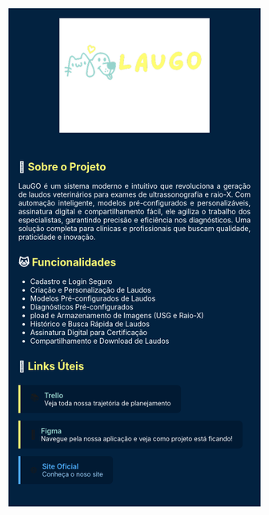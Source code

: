 <div style="background-color: #022240; color: white; padding: 20px 0; border-radius: 0;">
  <div align="center">
    <img src="./assets-imgs/logo-laugo.png" alt="LAUGO" width="300"/>
  </div>
</div>

<div style="background-color: #022240; color: white; padding: 20px; border-radius: 0; margin-top: -16px;">

## 🐶 <span style="color: #FFFD74;">Sobre o Projeto</span>
<p style="text-align: justify;">LauGO é um sistema moderno e intuitivo que revoluciona a geração de laudos veterinários para exames de ultrassonografia e raio-X. Com automação inteligente, modelos pré-configurados e personalizáveis, assinatura digital e compartilhamento fácil, ele agiliza o trabalho dos especialistas, garantindo precisão e eficiência nos diagnósticos. Uma solução completa para clínicas e profissionais que buscam qualidade, praticidade e inovação.</p>

## 🐱 <span style="color: #FFFD74;">Funcionalidades
- Cadastro e Login Seguro
- Criação e Personalização de Laudos
- Modelos Pré-configurados de Laudos
- Diagnósticos Pré-configurados
- pload e Armazenamento de Imagens (USG e Raio-X)
- Histórico e Busca Rápida de Laudos
- Assinatura Digital para Certificação
- Compartilhamento e Download de Laudos


## 🐹 <span style="color: #FFFD74;">Links Úteis
<div style="display: flex; flex-wrap: wrap; gap: 15px; margin: 25px 0;">

<a href="https://trello.com/b/IUtaF52f/projeto-veterin%C3%A1rio" style="text-decoration: none;">
  <div style="background: #011a33; border-left: 4px solid #FFFD74; padding: 12px 20px; border-radius: 0 8px 8px 0; transition: all 0.3s ease;" onmouseover="this.style.transform='translateY(-3px)'; this.style.boxShadow='0 4px 8px rgba(0,0,0,0.2)';" onmouseout="this.style.transform='none'; this.style.boxShadow='none';">
    <div style="display: flex; align-items: center; gap: 10px;">
      <span style="font-size: 1.2em;">📚</span>
      <div>
        <div style="font-weight: 600; color: #96D3CC;">Trello</div>
        <div style="font-size: 0.9em; color: #FFFFFF;">Veja toda nossa trajetória de planejamento</div>
      </div>
    </div>
  </div>
</a>

<a href="https://www.figma.com/proto/minaFnN64nLJ4tbQGkIPlB/Veterinário?node-id=2-2&t=jXkJhusJ3tPVmlGN-0&scaling=min-zoom&content-scaling=fixed&page-id=0%3A1&starting-point-node-id=2%3A2" style="text-decoration: none;">
  <div style="background: #011a33; border-left: 4px solid #FFFD74; padding: 12px 20px; border-radius: 0 8px 8px 0; transition: all 0.3s ease;" onmouseover="this.style.transform='translateY(-3px)'; this.style.boxShadow='0 4px 8px rgba(0,0,0,0.2)';" onmouseout="this.style.transform='none'; this.style.boxShadow='none';">
    <div style="display: flex; align-items: center; gap: 10px;">
      <span style="font-size: 1.2em;">🎨</span>
      <div>
        <div style="font-weight: 600; color: #96D3CC;">Figma</div>
        <div style="font-size: 0.9em; color: #FFFFFF;">Navegue pela nossa aplicação e veja como projeto está ficando!</div>
      </div>
    </div>
  </div>
</a>

<a href="https://link-para-site.com" style="text-decoration: none;">
  <div style="background: #011a33; border-left: 4px solid #4dabf7; padding: 12px 20px; border-radius: 0 8px 8px 0; transition: all 0.3s ease;" onmouseover="this.style.transform='translateY(-3px)'; this.style.boxShadow='0 4px 8px rgba(0,0,0,0.2)';" onmouseout="this.style.transform='none'; this.style.boxShadow='none';">
    <div style="display: flex; align-items: center; gap: 10px;">
      <span style="font-size: 1.2em;">🌐</span>
      <div>
        <div style="font-weight: 600; color: #4dabf7;">Site Oficial</div>
        <div style="font-size: 0.9em; color: #a0d6ff;">Conheça o noso site</div>
      </div>
    </div>
  </div>
</a>

</div>

</div>